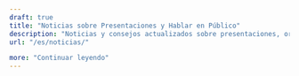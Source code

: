 ```yaml
---
draft: true
title: "Noticias sobre Presentaciones y Hablar en Público"
description: "Noticias y consejos actualizados sobre presentaciones, oratoria, y hablar en público."
url: "/es/noticias/"

more: "Continuar leyendo"
---
```

